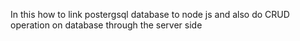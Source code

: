 In this how to link postergsql database to node js and also do  CRUD operation on database through the server side
